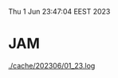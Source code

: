 Thu  1 Jun 23:47:04 EEST 2023
# JAM
<a href='./cache/202306/01_23.log'>./cache/202306/01_23.log</a>
